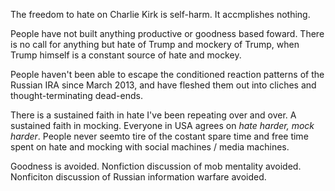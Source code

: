 The freedom to hate on Charlie Kirk is self-harm. It accmplishes nothing.

People have not built anything productive or goodness based foward. There is no call for anything but hate of Trump and mockery of Trump, when Trump himself is a constant source of hate and mockey.

People haven't been able to escape the conditioned reaction patterns of the Russian IRA since March 2013, and have fleshed them out into cliches and thought-terminating dead-ends.

There is a sustained faith in hate I've been repeating over and over. A sustained faith in mocking. Everyone in USA agrees on *hate harder, mock harder*. People never seemto tire of the costant spare time and free time spent on hate and mocking with social machines / media machines.

Goodness is avoided. Nonfiction discussion of mob mentality avoided. Nonficiton discussion of Russian information warfare avoided.
